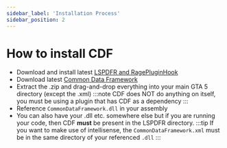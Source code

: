 ```yaml
---
sidebar_label: 'Installation Process'
sidebar_position: 2
---
```


# How to install CDF

- Download and install latest [LSPDFR and RagePluginHook](https://www.lcpdfr.com/downloads/gta5mods/g17media/7792-lspd-first-response/)
- Download latest [Common Data Framework](https://github.com/Policing-Redefined/CommonDataFramework/releases/)
- Extract the .zip and drag-and-drop everything into your main GTA 5 directory (except the .xml)
:::note
CDF does NOT do anything on itself, you must be using a plugin that has CDF as a dependency
:::
- Reference `CommonDataFramework.dll` in your assembly
- You can also have your .dll etc. somewhere else but if you are running your code, then CDF __**must**__ be present in the LSPDFR directory.
:::tip
If you want to make use of intellisense, the `CommonDataFramework.xml` must be in the same directory of your referenced `.dll`
:::